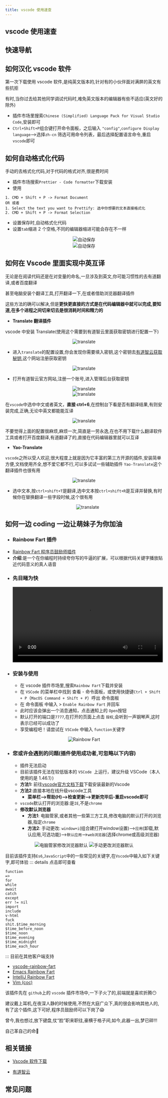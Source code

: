 ```yaml
---
title: vscode 使用速查
---
```


## vscode 使用速查

## 快速导航

<TOC />

## 如何汉化 vscode 软件

第一次下载使用 vscode 软件,是纯英文版本的,针对有的小伙伴面对满屏的英文有些抗拒

有时,当你过去给其他同学调试代码时,难免英文版本的编辑器有些不适应(英文好的除外)

- 插件市场里搜索`Chinese (Simplified) Language Pack for Visual Studio Code`,安装即可
- `Ctrl+Shift+P`组合键打开命令面板，之后输入 `"config"`,`configure Display language`-->选择`zh-cn` 筛选可用命令列表，最后选择配置语言命令,重启`vscode`即可

## 如何自动格式化代码

手动的去格式化代码,对于代码的格式对齐,很是费时间

- 插件市场搜索`Prettier - Code formatter`下载安装
- 使用

```
1. CMD + Shift + P -> Format Document
OR 或者
1. Select the text you want to Prettify: 选中你想要的文本直接格式化
2. CMD + Shift + P -> Format Selection
```

- 设置保存时,自动格式化代码
- 设置`tab`缩进 2 个空格,不同的编辑器缩进可能会存在不一样

<div align="center">
   <div>
   <img class="medium-zoom lazy"  loading="lazy"  src="../images/tools-article-imgs/vscode-guide/auto-format-file.png" alt="自动保存" />
   </div>
   <div>
     <img class="medium-zoom lazy"  loading="lazy"  src="../images/tools-article-imgs/vscode-guide/set-tab.png" alt="自动保存" />
   </div>
</div>

## 如何在 Vscode 里面实现中英互译

无论是在阅读代码还是在对变量的命名,一旦涉及到英文,你可能习惯性的去有道翻译,或者百度翻译

甚至电脑安装个翻译工具,打开翻译一下,在或者借助浏览器翻译插件

这些方法的确可以解决,但是**更快更直接的方式是在代码编辑器中就可以完成,要知道,在多个进程之间切来切去是很消耗时间和精力的**

- **Translate 翻译插件**

vscode 中安装 Translate(使用这个需要到有道智云里面获取密钥进行配置一下)

<div align="center">
   <div>
   <img class="medium-zoom lazy"  loading="lazy"  src="../images/tools-article-imgs/vscode-guide/translate01.jpg" alt="translate" />
   </div>
</div>

- 进入`translate`的配置设置,你会发现你需要填入密钥,这个密钥去[有道智云获取秘钥](http://ai.youdao.com),这个网站注册获取密钥

<div align="center">
   <div>
   <img class="medium-zoom lazy"  loading="lazy"  src="../images/tools-article-imgs/vscode-guide/translate02.jpg" alt="translate" />
   </div>
</div>

- 打开有道智云官方网站,注册一个账号,进入管理后台获取密钥

<div align="center">
   <div>
   <img class="medium-zoom lazy"  loading="lazy"  src="../images/tools-article-imgs/vscode-guide/translate03.jpg" alt="translate" />
   </div>
   <div>
   <img class="medium-zoom lazy"  loading="lazy"  src="../images/tools-article-imgs/vscode-guide/translate04.jpg" alt="translate" />
   </div>
</div>

在`vscode`中选中中文或者英文，**直接 ctrl+6**,在控制台下看是否有翻译结果,有则安装完成,正确,无论中英文都能能互译

<div align="center">
   <div>
   <img class="medium-zoom lazy"  loading="lazy"  src="../images/tools-article-imgs/vscode-guide/translate.gif" alt="translate" />
   </div>
</div>

不要觉得上面的配置很麻烦,麻烦一次,简直是一劳永逸,在也不用下载什么翻译软件工具或者打开百度翻译,有道翻译了的,直接在代码编辑器里就可以互译

- **Yao-Translate**

`vscode`之所以受人欢迎,很大程度上就是因为它丰富的第三方开源的插件,安装简单方便,文档使用齐全,想不爱它都不行,可以多试试一些辅助插件
`Yao-Translate`这个翻译插件也很有用

<div align="center">
   <div>
   <img class="medium-zoom lazy"  loading="lazy"  src="../images/tools-article-imgs/vscode-guide/Youdao01.jpg" alt="translate" />
   </div>
</div>

- 选中文本,按`ctrl+shift+T`是翻译,选中文本按`ctrl+shift+R`是互译并替换,有时候你在替换翻译一些字段时候,这个很有用

  <div align="center">
     <div>
     <img class="medium-zoom lazy"  loading="lazy"  src="../images/tools-article-imgs/vscode-guide/youdao.gif" alt="translate" />
     </div>
  </div>

## 如何一边 coding 一边让萌妹子为你加油

- ### Rainbow Fart 插件

* [Rainbow Fart 程序员鼓励师插件](https://saekiraku.github.io/vscode-rainbow-fart/#/zh/)
* **介绍**:是一个在你编程时持续夸你写的牛逼的扩展，可以根据代码关键字播放贴近代码意义的真人语音

- ### 先目睹为快
  <p>
   <video src="https://saekiraku.oss-cn-beijing.aliyuncs.com/github/vscode-rainbow-fart/showoff-1.mp4" controls="controls" width="100%"></video>
  </p>
- ### 安装与使用
  - 在 vscode 插件市场里,搜索`Rainbow Fart`下载并安装
  - 在 `VSCode` 的菜单栏中找到 查看 - 命令面板，或使用快捷键`Ctrl + Shift + P`（`MacOS Command + Shift + P`）呼出 命令面板
  - 在 命令面板 中输入 > `Enable Rainbow Fart` 并回车
  - 此时应该会弹出一个消息通知，点击通知上的 `Open`按钮
  - 默认打开的端口是`7777`,在打开的页面上点击 `授权`,会听到一声钢琴声,这时表示已经可以成功了
  - 享受编程吧！请尝试在 `VSCode` 中输入 `function`关键字

<div align="center">
  <img class="medium-zoom lazy" loading="lazy" src="../images/tools-article-imgs/vscode-guide/rainbow-fart.png" alt="Rainbow Fart" />
  </div>
  
 * ### 您或许会遇到的问题(插件使用成功者,可忽略以下内容)
      * 插件无法启动
      * 目前该插件无法在较低版本的 `VSCode `上运行，建议升级 VSCode（本人使用的是 1.46.1）)
      * **方法1:** 前往[vscode官方文档下载](https://code.visualstudio.com/docs#vscode)下载安装最新的Vscode
      * **方法2**:直接本地在线升级vscode工具
          * **菜单栏-->帮助(H)-->检查更新-->更新完毕后-重启vscode即可**
    * `vscode`默认打开的浏览器:是`IE`,不是`chrome`
    * **修改默认浏览器**
        * **方法1**: 电脑管家,或者其他一些第三方工具,修改电脑的默认打开的浏览器,指定`chrome`
        * **方法2**: 手动更改: `window+i`(组合建打开window设置)-->`应用`(卸载,默认应用,可选功能)-->`默认应用`-->`web浏览器`(选择chrome或高级浏览器)

  <div align="center">
  <img class="medium-zoom lazy" loading="lazy" src="../images/tools-article-imgs/vscode-guide/point-chrome.png" alt="电脑管家修改浏览器默认" />
   <img class="medium-zoom lazy" loading="lazy" src="../images/tools-article-imgs/vscode-guide/remove-browser.png" alt="手动更改浏览器默认" />
  </div>

目前该插件支持`Es6`,`JavaScript`中的一些常见的关键字,在`Vscode`中输入如下关键字,即可体验
::: details 点击即可查看

```
function
=>
for
while
await
catch
except
err != nil
import
include
v-html
fuck
shit.$time_morning
$time_before_noon
$time_noon
$time_evening
$time_midnight
$time_each_hour
```

:::
目前在其他客户端支持

- [vscode-rainbow-fart](https://github.com/SaekiRaku/vscode-rainbow-fart)
- [Emacs Rainbow Fart](https://github.com/stardiviner/emacs-rainbow-fart)
- [IntelliJ Rainbow Fart ](https://github.com/izhangzhihao/intellij-rainbow-fart)
- [Vim (coc)](https://github.com/iamcco/coc-rainbow-fart)

该插件先在 `github`上的 `vscode` 插件市场中,一下子火了的,前端就是喜欢折腾:no_mouth:

建议戴上耳机,在夜深人静的时候使用,不然在大庭广众下,真的很会影响其他人的,有了这个插件,这下可好,程序员鼓励师可以下岗了:scream:

曾今,我也想过,放下键盘,仗“脸”职来职往,豪横于格子间,如今,此器一出,梦已碎!!!

自己革自己的命:triumph:

## 相关链接

- [Vscode 软件下载](https://code.visualstudio.com/)

* [有道智云](http://ai.youdao.com/)

## 常见问题

<div align="right">
  <ShareLink />
</div>
<div align="center">
  <DaShang />
</div>
<ShangPic />
